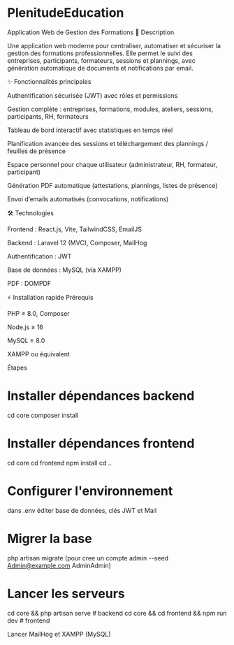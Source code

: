 # PlenitudeEducation
Application Web de Gestion des Formations
🚀 Description

Une application web moderne pour centraliser, automatiser et sécuriser la gestion des formations professionnelles.
Elle permet le suivi des entreprises, participants, formateurs, sessions et plannings, avec génération automatique de documents et notifications par email.

✨ Fonctionnalités principales

Authentification sécurisée (JWT) avec rôles et permissions

Gestion complète : entreprises, formations, modules, ateliers, sessions, participants, RH, formateurs

Tableau de bord interactif avec statistiques en temps réel

Planification avancée des sessions et téléchargement des plannings / feuilles de présence

Espace personnel pour chaque utilisateur (administrateur, RH, formateur, participant)

Génération PDF automatique (attestations, plannings, listes de présence)

Envoi d’emails automatisés (convocations, notifications)

🛠 Technologies

Frontend : React.js, Vite, TailwindCSS, EmailJS

Backend : Laravel 12 (MVC), Composer, MailHog

Authentification : JWT

Base de données : MySQL (via XAMPP)

PDF : DOMPDF

⚡ Installation rapide
Prérequis

PHP ≥ 8.0, Composer

Node.js ≥ 16

MySQL ≥ 8.0

XAMPP ou équivalent

Étapes

# Installer dépendances backend
cd core
composer install

# Installer dépendances frontend
cd core
cd frontend
npm install
cd ..

# Configurer l'environnement
dans .env éditer base de données, clés JWT et Mail



# Migrer la base
php artisan migrate (pour cree un compte admin --seed Admin@example.com AdminAdmin)

# Lancer les serveurs
cd core && php artisan serve     # backend
cd core && cd frontend && npm run dev   # frontend

Lancer MailHog et XAMPP (MySQL)
